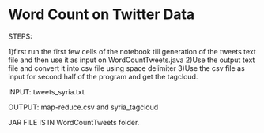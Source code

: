 # Word Count on Twitter Data

STEPS:

1)first run the first few cells of the notebook till generation of the tweets text file and then use it as input on WordCountTweets.java
2)Use the output text file and convert it into csv file using space delimiter
3)Use the csv file as input for second half of the program and get the tagcloud.

INPUT: tweets_syria.txt

OUTPUT: map-reduce.csv and syria_tagcloud

JAR FILE IS IN WordCountTweets folder.

